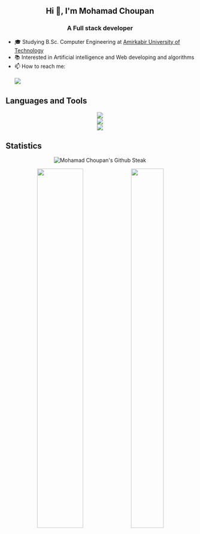 
<h2 align="center">Hi 👋, I'm Mohamad Choupan</h2>
<h3 align="center">A Full stack developer</h3> 

- 🎓 Studying B.Sc. Computer Engineering at [Amirkabir University of Technology](https://aut.ac.ir)
- 📚 Interested in Artificial intelligence and Web developing and algorithms
- 📫 How to reach me: <br> <br>
[![](https://img.shields.io/badge/-mohamadchoupan80@gmail.com-black?style=flat-circle&logo=gmail)](mailto:mohamadchoupan80@gmail.com)



## Languages and Tools

<p align="center">
  <a href="https://skillicons.dev">
    <img src="https://skillicons.dev/icons?i=c,java,python,js,ts,react,nodejs,django,html,css,reactnative" /><br>
    <img src="https://skillicons.dev/icons?i=postgres,mysql,sqlite,docker,kubernetes,linux" /><br>
    <img src="https://skillicons.dev/icons?i=tensorflow,pytorch,arduino,git,latex" />
  </a>
</p>

## Statistics
<p align="center">
  <img src="https://github-readme-streak-stats.herokuapp.com/?user=mohamadch91&theme=github-dark-blue" alt="Mohamad Choupan's Github Steak" /><br>
<!--   <a href="https://github.com/anuraghazra/github-readme-stats"><img src="https://github-readme-stats.vercel.app/api/wakatime?username=mohamadch91&theme=monokai" alt="Mohamad Choupan's Wakatime"></a> -->
</p>
<p align="center">
  <img height="49.5%" width="49.5%" src="https://github-readme-stats.vercel.app/api?username=mohamadch91&show_icons=true&include_all_commits=false&theme=github_dark&count_private=true" >

  <img height="49.5%" width="41.5%" src="https://github-readme-stats.vercel.app/api/top-langs/?username=mohamadch91&layout=compact&theme=github_dark&langs_count=6&hide=c" />
</p>





